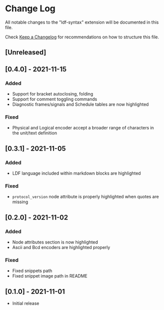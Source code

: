# Change Log

All notable changes to the "ldf-syntax" extension will be documented in this file.

Check [Keep a Changelog](http://keepachangelog.com/) for recommendations on how to structure this file.

## [Unreleased]

## [0.4.0] - 2021-11-15

### Added

- Support for bracket autoclosing, folding
- Support for comment toggling commands
- Diagnostic frames/signals and Schedule tables are now highlighted

### Fixed

- Physical and Logical encoder accept a broader range of characters in the unit/text definition

## [0.3.1] - 2021-11-05

### Added

- LDF language included within markdown blocks are highlighted

### Fixed

- `protocol_version` node attribute is properly highlighted when quotes are missing

## [0.2.0] - 2021-11-02

### Added

- Node attributes section is now highlighted
- Ascii and Bcd encoders are highlighted properly

### Fixed

- Fixed snippets path
- Fixed snippet image path in README

## [0.1.0] - 2021-11-01

- Initial release
